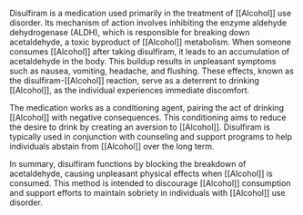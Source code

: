 Disulfiram is a medication used primarily in the treatment of [[Alcohol]] use disorder. Its mechanism of action involves inhibiting the enzyme aldehyde dehydrogenase (ALDH), which is responsible for breaking down acetaldehyde, a toxic byproduct of [[Alcohol]] metabolism. When someone consumes [[Alcohol]] after taking disulfiram, it leads to an accumulation of acetaldehyde in the body. This buildup results in unpleasant symptoms such as nausea, vomiting, headache, and flushing. These effects, known as the disulfiram-[[Alcohol]] reaction, serve as a deterrent to drinking [[Alcohol]], as the individual experiences immediate discomfort.

The medication works as a conditioning agent, pairing the act of drinking [[Alcohol]] with negative consequences. This conditioning aims to reduce the desire to drink by creating an aversion to [[Alcohol]]. Disulfiram is typically used in conjunction with counseling and support programs to help individuals abstain from [[Alcohol]] over the long term.

In summary, disulfiram functions by blocking the breakdown of acetaldehyde, causing unpleasant physical effects when [[Alcohol]] is consumed. This method is intended to discourage [[Alcohol]] consumption and support efforts to maintain sobriety in individuals with [[Alcohol]] use disorder.